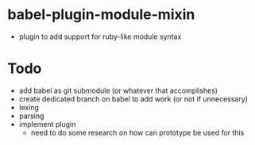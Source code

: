 # babel-plugin-module-mixin
- plugin to add support for ruby-like module syntax

# Todo
- add babel as git submodule (or whatever that accomplishes)
- create dedicated branch on babel to add work (or not if unnecessary)
- lexing
- parsing
- implement plugin
  - need to do some research on how can prototype be used for this
